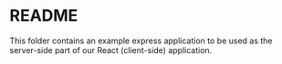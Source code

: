 README
======

This folder contains an example express application to be used as the server-side part
of our React (client-side) application.
